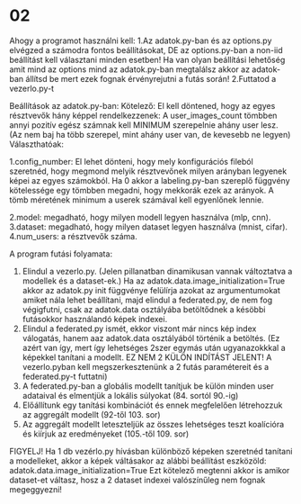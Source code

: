 # 02
Ahogy a programot használni kell:
1.Az adatok.py-ban és az options.py elvégzed a számodra fontos beállításokat, DE az options.py-ban a non-iid beállítást kell választani minden esetben! Ha van olyan beállítási lehetőség amit mind az options mind az adatok.py-ban megtalálsz akkor az adatok-ban állítsd be mert ezek fognak érvényrejutni a futás során!
2.Futtatod a vezerlo.py-t

Beállítások az adatok.py-ban:
Kötelező: El kell döntened, hogy az egyes résztvevők hány képpel rendelkezzenek: A user_images_count tömbben annyi pozitív egész számnak kell MINIMUM szerepelnie ahány user lesz. (Az nem baj ha több szerepel, mint ahány user van, de kevesebb ne legyen)
Választhatóak:

1.config_number: El lehet dönteni, hogy mely konfigurációs fileból szeretnéd, hogy megmond melyik résztvevőnek milyen arányban legyenek képei az egyes számokból. Ha 0 akkor a labeling.py-ban szereplő függvény kötelessége egy tömbben megadni, hogy mekkorák ezek az arányok. A tömb méretének minimum a userek számával kell egyenlőnek lennie.

2.model: megadható, hogy milyen modell legyen használva (mlp, cnn).
3.dataset: megadható, hogy milyen dataset legyen használva (mnist, cifar).
4.num_users: a résztvevők száma.

A program futási folyamata:
1. Elindul a vezerlo.py. (Jelen pillanatban dinamikusan vannak változtatva a modellek és a dataset-ek.) Ha az adatok.data.image_initialization=True akkor az adatok.py init függvénye felülírja azokat az argumentumokat amiket nála lehet beállítani, majd elindul a federated.py, de nem fog végigfutni, csak az adatok.data osztályába betöltődnek a késöbbi futásokkor használandó képek indexei.
2. Elindul a federated.py ismét, ekkor viszont már nincs kép index válogatás, hanem aaz adatok.data osztályából történik a betöltés. (Ez azért van így, mert így lehetséges 2szer egymás után ugyanazokkkal a képekkel tanítani a modellt. EZ NEM 2 KÜLÖN INDÍTÁST JELENT! A vezerlo.pyban kell megszerkesztenünk a 2 futás paramétereit és a federated.py-t futtatni)
3. A federated.py-ban a globális modellt tanítjuk be külön minden user adataival és elmentjük a lokális súlyokat (84. sortól 90.-ig)
4. Előállítunk egy tanítási kombinációt és ennek megfelelően létrehozzuk az aggregált modellt (92-től 103. sor)
5. Az aggregált modellt leteszteljük az összes lehetséges teszt koalícióra és kiírjuk az eredményeket (105.-től 109. sor)

FIGYELJ!
Ha 1 db vezérlo.py hívásban különböző képeken szeretnéd tanítani a modelleket, akkor a képek váltásakor az alábbi beállítást eszközöld: adatok.data.image_initialization=True
Ezt kötelező megtenni akkor is amikor dataset-et váltasz, hosz a 2 dataset indexei valószínűleg nem fognak megeggyezni!
